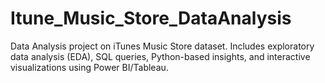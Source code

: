 # Itune_Music_Store_DataAnalysis
Data Analysis project on iTunes Music Store dataset. Includes exploratory data analysis (EDA), SQL queries, Python-based insights, and interactive visualizations using Power BI/Tableau.
